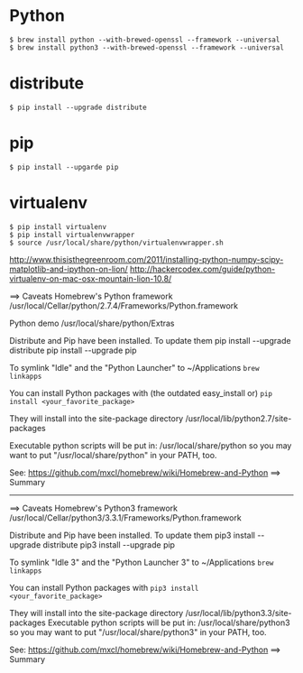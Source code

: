 
Python
===
    $ brew install python --with-brewed-openssl --framework --universal
    $ brew install python3 --with-brewed-openssl --framework --universal

distribute
===
    $ pip install --upgrade distribute

pip
===
    $ pip install --upgarde pip

virtualenv
===
    $ pip install virtualenv
    $ pip install virtualenvwrapper
    $ source /usr/local/share/python/virtualenvwrapper.sh



http://www.thisisthegreenroom.com/2011/installing-python-numpy-scipy-matplotlib-and-ipython-on-lion/
http://hackercodex.com/guide/python-virtualenv-on-mac-osx-mountain-lion-10.8/

==> Caveats
Homebrew's Python framework
  /usr/local/Cellar/python/2.7.4/Frameworks/Python.framework

Python demo
  /usr/local/share/python/Extras

Distribute and Pip have been installed. To update them
  pip install --upgrade distribute
  pip install --upgrade pip

To symlink "Idle" and the "Python Launcher" to ~/Applications
  `brew linkapps`

You can install Python packages with (the outdated easy_install or)
  `pip install <your_favorite_package>`

They will install into the site-package directory
  /usr/local/lib/python2.7/site-packages

Executable python scripts will be put in:
  /usr/local/share/python
so you may want to put "/usr/local/share/python" in your PATH, too.

See: https://github.com/mxcl/homebrew/wiki/Homebrew-and-Python
==> Summary


-----


==> Caveats
Homebrew's Python3 framework
  /usr/local/Cellar/python3/3.3.1/Frameworks/Python.framework

Distribute and Pip have been installed. To update them
  pip3 install --upgrade distribute
  pip3 install --upgrade pip

To symlink "Idle 3" and the "Python Launcher 3" to ~/Applications
  `brew linkapps`

You can install Python packages with
  `pip3 install <your_favorite_package>`

They will install into the site-package directory
  /usr/local/lib/python3.3/site-packages
Executable python scripts will be put in:
  /usr/local/share/python3
so you may want to put "/usr/local/share/python3" in your PATH, too.

See: https://github.com/mxcl/homebrew/wiki/Homebrew-and-Python
==> Summary

